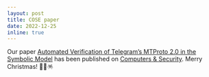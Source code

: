 ```yaml
---
layout: post
title: COSE paper
date: 2022-12-25
inline: true
---
```

Our paper [Automated Verification of Telegram’s MTProto 2.0 in the Symbolic Model](https://doi.org/10.1016/j.cose.2022.103072) has been published on [Computers & Security](https://www.sciencedirect.com/journal/computers-and-security).
Merry Christmas! 🎅🎄🪅
